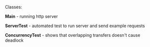 Classes:

**Main** - running http server

**ServerTest** - automated test to run server and send example requests

**ConcurrencyTest** - shows that overlapping transfers doesn't cause deadlock